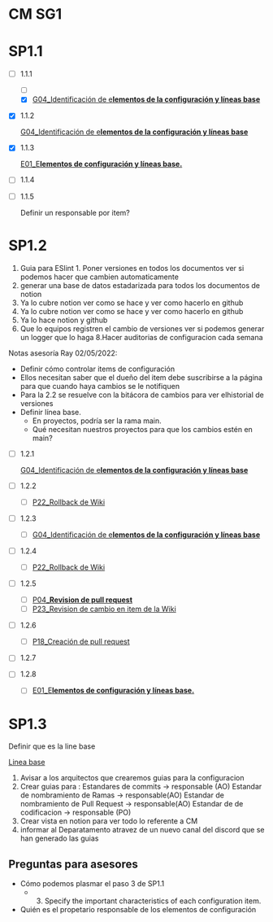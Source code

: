 # CM SG1

# SP1.1

- [ ]  1.1.1
    - [ ]  [](../../../../Matriz%20de%20Configuracion%208ef56009a3d545a1a998b4d596eaddb2.csv)
    - [x]  [G04_Identificación de e**lementos de la configuración y líneas base**](../../../../Wiki%204abacc0cd1bc4933b885625597ed9fd1/Guias%20484d71efd4064698ab23f6a2abbf748e/G04_Identificacio%CC%81n%20de%20elementos%20de%20la%20configuraci%2081ed479aea0d45db89846463687d2a6f.md)
- [x]  1.1.2
    
    [G04_Identificación de e**lementos de la configuración y líneas base**](../../../../Wiki%204abacc0cd1bc4933b885625597ed9fd1/Guias%20484d71efd4064698ab23f6a2abbf748e/G04_Identificacio%CC%81n%20de%20elementos%20de%20la%20configuraci%2081ed479aea0d45db89846463687d2a6f.md)
    
- [x]  1.1.3
    
    [E01_E**lementos de configuración y líneas base.**](../../../../Wiki%204abacc0cd1bc4933b885625597ed9fd1/Estandares%206577b6d75d3a4f788a00749c1fa0feee/E01_Elementos%20de%20configuracio%CC%81n%20y%20li%CC%81neas%20base%2014bf0cdb2ba24eb2b0002ae5b08bc493.md) 
    
- [ ]  1.1.4
    
    [](../../../../Matriz%20de%20Configuracion%208ef56009a3d545a1a998b4d596eaddb2.csv) 
    
- [ ]  1.1.5
    
    Definir un responsable por item?
    

# SP1.2

1. Guia para ESlint                                                                                                                                 1. Poner versiones en todos los documentos ver si podemos hacer que cambien automaticamente
2. generar una base de datos estadarizada para todos los documentos de notion
3. Ya lo cubre notion ver como se hace y ver como hacerlo en github
4. Ya lo cubre notion ver como se hace y ver como hacerlo en github
5. Ya lo hace notion y github
6. Que lo equipos registren el cambio de versiones ver si podemos generar un logger que lo 	haga
8.Hacer auditorias de configuracion cada semana

Notas asesoría Ray 02/05/2022: 

- Definir cómo controlar items de configuración
- Ellos necesitan saber que el dueño del item debe suscribirse a la página para que cuando haya cambios se le notifiquen
- Para la 2.2 se resuelve con la bitácora de cambios para ver elhistorial de versiones
- Definir línea base.
    - En proyectos, podría ser la rama main.
    - Qué necesitan nuestros proyectos para que los cambios estén en main?
- [ ]  1.2.1
    
    [G04_Identificación de e**lementos de la configuración y líneas base**](../../../../Wiki%204abacc0cd1bc4933b885625597ed9fd1/Guias%20484d71efd4064698ab23f6a2abbf748e/G04_Identificacio%CC%81n%20de%20elementos%20de%20la%20configuraci%2081ed479aea0d45db89846463687d2a6f.md) 
    
- [ ]  1.2.2
    - [ ]  [P22_Rollback de Wiki](../../../../Wiki%204abacc0cd1bc4933b885625597ed9fd1/Procesos%20bc1b4b9263a749d49f2c809adfd71359/P22_Rollback%20de%20Wiki%20bf25946982ff489caa0a189e216fe0f1.md)
- [ ]  1.2.3
    - [ ]  [G04_Identificación de e**lementos de la configuración y líneas base**](../../../../Wiki%204abacc0cd1bc4933b885625597ed9fd1/Guias%20484d71efd4064698ab23f6a2abbf748e/G04_Identificacio%CC%81n%20de%20elementos%20de%20la%20configuraci%2081ed479aea0d45db89846463687d2a6f.md)
- [ ]  1.2.4
    - [ ]  [P22_Rollback de Wiki](../../../../Wiki%204abacc0cd1bc4933b885625597ed9fd1/Procesos%20bc1b4b9263a749d49f2c809adfd71359/P22_Rollback%20de%20Wiki%20bf25946982ff489caa0a189e216fe0f1.md)
- [ ]  1.2.5
    - [ ]  [P04_**Revision de pull request**](../../../../Wiki%204abacc0cd1bc4933b885625597ed9fd1/Procesos%20bc1b4b9263a749d49f2c809adfd71359/P04_Revision%20de%20pull%20request%209d3b4ef1e74a4028b85cb2cf1c30b926.md)
    - [ ]  [P23_Revision de cambio en item de la Wiki](../../../../Wiki%204abacc0cd1bc4933b885625597ed9fd1/Procesos%20bc1b4b9263a749d49f2c809adfd71359/P23_Revision%20de%20cambio%20en%20item%20de%20la%20Wiki%20c8d92fb8afa7421b81f8cdd652b6f100.md)
- [ ]  1.2.6
    - [ ]  [P18_Creación de pull request](../../../../Wiki%204abacc0cd1bc4933b885625597ed9fd1/Procesos%20bc1b4b9263a749d49f2c809adfd71359/P18_Creacio%CC%81n%20de%20pull%20request%20b11c58cb1ce14b42950a56f0b4e618cf.md)
- [ ]  1.2.7
- [ ]  1.2.8
    - [ ]  [E01_E**lementos de configuración y líneas base.**](../../../../Wiki%204abacc0cd1bc4933b885625597ed9fd1/Estandares%206577b6d75d3a4f788a00749c1fa0feee/E01_Elementos%20de%20configuracio%CC%81n%20y%20li%CC%81neas%20base%2014bf0cdb2ba24eb2b0002ae5b08bc493.md)

# SP1.3

Definir que es la line base

[Linea base](CM%20SG1%207440f3f88dc746e9b38ca1c7207bc523/Linea%20base%203614100f9af742af88c9e09bed9a1c71.md)

1. Avisar a los arquitectos que crearemos guias para la configuracion
2. Crear guias para :
Estandares de commits  -> responsable (AO)
Estandar de nombramiento de Ramas -> responsable(AO)
Estandar de nombramiento de Pull Request -> responsable(AO)
Estandar de de codificacion -> responsable (PO)
3. Crear vista en notion para ver todo lo referente a CM
4. informar al Deparatamento atravez de un nuevo canal del discord que se han generado    	las guias

## Preguntas para asesores

- Cómo podemos plasmar el paso 3 de SP1.1
    - 3. Specify the important characteristics of each configuration item.
- Quién es el propetario responsable de los elementos de configuración
